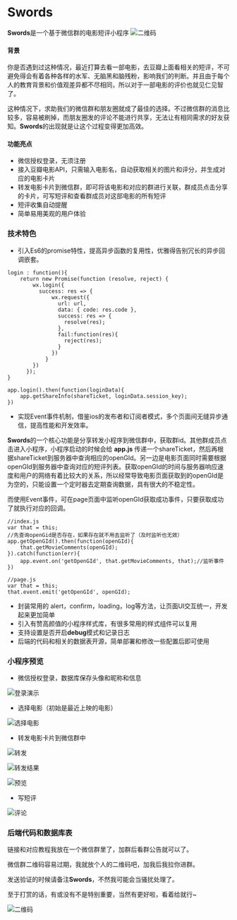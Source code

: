 # Swords
**Swords**是一个基于微信群的电影短评小程序
![二维码](https://github.com/houtaijun/Swords/blob/docs/images/doc/qrcode.jpg)

#### 背景
你是否遇到过这种情况，最近打算去看一部电影，去豆瓣上面看相关的短评，不可避免得会有着各种各样的水军、无脑黑和脑残粉，影响我们的判断。并且由于每个人的教育背景和价值观差异都不尽相同，所以对于一部电影的评价也就见仁见智了。

这种情况下，求助我们的微信群和朋友圈就成了最佳的选择。不过微信群的消息比较多，容易被刷掉，而朋友圈发的评论不能进行共享，无法让有相同需求的好友获知。**Swords**的出现就是让这个过程变得更加高效。

#### 功能亮点
- 微信授权登录，无须注册
- 接入豆瓣电影API，只需输入电影名，自动获取相关的图片和评分，并生成对应的电影卡片
- 转发电影卡片到微信群，即可将该电影和对应的群进行关联，群成员点击分享的卡片，可写短评和查看群成员对这部电影的所有短评
- 短评收集自动提醒
- 简单易用美观的用户体验

### 技术特色
- 引入Es6的promise特性，提高异步函数的复用性，优雅得告别冗长的异步回调嵌套。
```
login : function(){
    return new Promise(function (resolve, reject) { 
        wx.login({
          success: res => {
              wx.request({
                url: url,
                data: { code: res.code },
                success: res => {
                  resolve(res); 
                },
                fail:function(res){
                  reject(res);
                }
              })
            }
        })
      }); 
}
```

```
app.login().then(function(loginData){
    app.getShareInfo(shareTicket, loginData.session_key);
})
```
- 实现Event事件机制，借鉴ios的发布者和订阅者模式，多个页面间无缝异步通信，提高性能和开发效率。

**Swords**的一个核心功能是分享转发小程序到微信群中，获取群id。其他群成员点击进入小程序，小程序启动的时候会给 **app.js** 传递一个shareTicket，然后再根据shareTicket到服务器中查询相应的openGId。另一边是电影页面同时需要根据openGId到服务器中查询对应的短评列表。获取openGId的时间与服务器响应速度和用户的网络有着比较大的关系，所以经常导致电影页面获取到的openGId是为空的，只能设置一个定时器去定期查询数据，具有很大的不稳定性。

而使用Event事件，可在page页面中监听openGId获取成功事件，只要获取成功了就执行对应的回调。
```
//index.js
var that = this;
//先查询openGid是否存在，如果存在就不用去监听了（及时监听也无效）
app.getOpenGId().then(function(openGId){
    that.getMovieComments(openGId);
}).catch(function(err){
    app.event.on('getOpenGId', that.getMovieComments, that);//监听事件
})
```

```
//page.js
var that = this;
that.event.emit('getOpenGId', openGId);
```

- 封装常用的 alert，confirm，loading，log等方法，让页面UI交互统一，开发起来更加简单
- 引入有赞高颜值的小程序样式库，有很多常用的样式组件可以复用
- 支持设置是否开启**debug**模式和记录日志
- 后端的代码和相关的数据表开源，简单部署和修改一些配置后即可使用

### 小程序预览
- 微信授权登录，数据库保存头像和昵称和信息

![登录演示](https://raw.githubusercontent.com/houtaijun/Swords/docs/images/doc/login.gif)

- 选择电影（初始是最近上映的电影）

![选择电影](https://raw.githubusercontent.com/houtaijun/Swords/docs/images/doc/select-movie.gif)

- 转发电影卡片到微信群中

![转发](https://raw.githubusercontent.com/houtaijun/Swords/docs/images/doc/send.jpeg)

![转发结果](https://raw.githubusercontent.com/houtaijun/Swords/docs/images/doc/send-result.jpeg)

![预览](https://raw.githubusercontent.com/houtaijun/Swords/docs/images/doc/review.png)

- 写短评

![评论](https://raw.githubusercontent.com/houtaijun/Swords/docs/images/doc/to-comment.gif)

### 后端代码和数据库表
链接和对应教程我放在一个微信群里了，加群后看群公告就可以了。

微信群二维码容易过期，我就放个人的二维码吧，加我后我拉你进群。

发送验证的时候请备注**Swords**，不然我可能会当骚扰处理了。

至于打赏的话，有或没有不是特别重要，当然有更好啦，看着给就行~

![二维码](https://raw.githubusercontent.com/houtaijun/Swords/docs/images/doc/qrcode.jpeg)